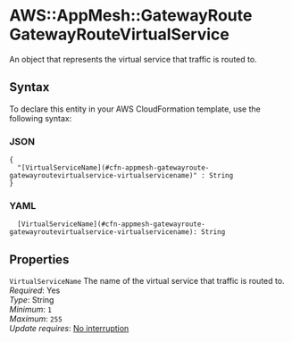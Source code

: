 # AWS::AppMesh::GatewayRoute GatewayRouteVirtualService<a name="aws-properties-appmesh-gatewayroute-gatewayroutevirtualservice"></a>

An object that represents the virtual service that traffic is routed to\.

## Syntax<a name="aws-properties-appmesh-gatewayroute-gatewayroutevirtualservice-syntax"></a>

To declare this entity in your AWS CloudFormation template, use the following syntax:

### JSON<a name="aws-properties-appmesh-gatewayroute-gatewayroutevirtualservice-syntax.json"></a>

```
{
  "[VirtualServiceName](#cfn-appmesh-gatewayroute-gatewayroutevirtualservice-virtualservicename)" : String
}
```

### YAML<a name="aws-properties-appmesh-gatewayroute-gatewayroutevirtualservice-syntax.yaml"></a>

```
  [VirtualServiceName](#cfn-appmesh-gatewayroute-gatewayroutevirtualservice-virtualservicename): String
```

## Properties<a name="aws-properties-appmesh-gatewayroute-gatewayroutevirtualservice-properties"></a>

`VirtualServiceName`  <a name="cfn-appmesh-gatewayroute-gatewayroutevirtualservice-virtualservicename"></a>
The name of the virtual service that traffic is routed to\.  
*Required*: Yes  
*Type*: String  
*Minimum*: `1`  
*Maximum*: `255`  
*Update requires*: [No interruption](https://docs.aws.amazon.com/AWSCloudFormation/latest/UserGuide/using-cfn-updating-stacks-update-behaviors.html#update-no-interrupt)